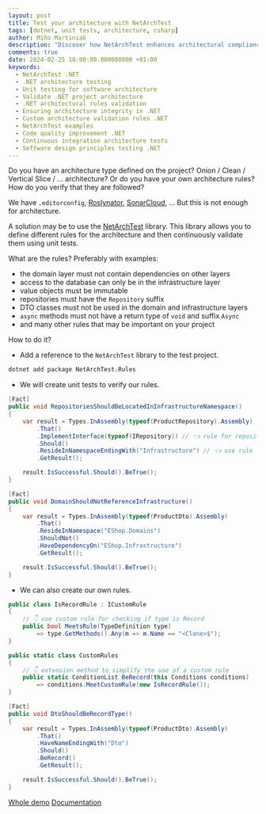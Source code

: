 ```yaml
---
layout: post
title: Test your architecture with NetArchTest
tags: [dotnet, unit tests, architecture, csharp]
author: Miňo Martiniak
description: "Discover how NetArchTest enhances architectural compliance in .NET projects. Learn to create unit tests for architecture integrity."
comments: true
date: 2024-02-25 18:00:00.000000000 +01:00 
keywords:
  - NetArchTest .NET
  - .NET architecture testing
  - Unit testing for software architecture
  - Validate .NET project architecture
  - .NET architectural rules validation
  - Ensuring architecture integrity in .NET
  - Custom architecture validation rules .NET
  - NetArchTest examples
  - Code quality improvement .NET
  - Continuous integration architecture tests
  - Software design principles testing .NET
---
```


Do you have an architecture type defined on the project? Onion / Clean / Vertical Slice / ... architecture? 
Or do you have your own architecture rules? 
How do you verify that they are followed?

We have `.editorconfig`, [Roslynator](https://github.com/dotnet/roslynator), [SonarCloud](https://www.sonarsource.com/), ... But this is not enough for architecture.

A solution may be to use the [NetArchTest](https://github.com/BenMorris/NetArchTest) library. 
This library allows you to define different rules for the architecture and then continuously validate them using unit tests.

What are the rules? Preferably with examples:

- the domain layer must not contain dependencies on other layers
- access to the database can only be in the infrastructure layer
- value objects must be immutable
- repositories must have the `Repository` suffix
- DTO classes must not be used in the domain and infrastructure layers
- `async` methods must not have a return type of `void` and suffix `Async`
- and many other rules that may be important on your project

How to do it?

- Add a reference to the `NetArchTest` library to the test project.

```bash
dotnet add package NetArchTest.Rules
```

- We will create unit tests to verify our rules.

```csharp
[Fact]
public void RepositoriesShouldBeLocatedInInfrastructureNamespace()
{
    var result = Types.InAssembly(typeof(ProductRepository).Assembly)
        .That()
        .ImplementInterface(typeof(IRepository)) // 👈 rule for repositories
        .Should()
        .ResideInNamespaceEndingWith("Infrastructure") // 👈 use rule
        .GetResult();

    result.IsSuccessful.Should().BeTrue();
}

[Fact]
public void DomainShouldNotReferenceInfrastructure()
{
    var result = Types.InAssembly(typeof(ProductDto).Assembly)
        .That()
        .ResideInNamespace("EShop.Domains")
        .ShouldNot()
        .HaveDependencyOn("EShop.Infrastructure")
        .GetResult();

    result.IsSuccessful.Should().BeTrue();
}
```

- We can also create our own rules.

```csharp
public class IsRecordRule : ICustomRule
{
    // 👇 use custom rule for checking if type is Record
    public bool MeetsRule(TypeDefinition type)
        => type.GetMethods().Any(m => m.Name == "<Clone>$");
}

public static class CustomRules
{
    // 👇 extension method to simplify the use of a custom rule
    public static ConditionList BeRecord(this Conditions conditions)
        => conditions.MeetCustomRule(new IsRecordRule());
}

[Fact]
public void DtoShouldBeRecordType()
{
    var result = Types.InAssembly(typeof(ProductDto).Assembly)
        .That()
        .HaveNameEndingWith("Dto")
        .Should()
        .BeRecord()
        .GetResult();

    result.IsSuccessful.Should().BeTrue();
}
```

[Whole demo](https://github.com/Burgyn/Sample.NetArchTest)
[Documentation](https://github.com/BenMorris/NetArchTest)
